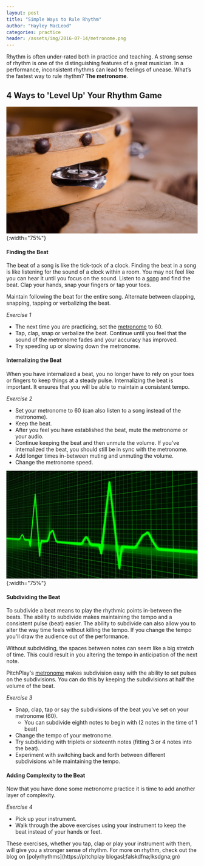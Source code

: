 ```yaml
---
layout: post
title: "Simple Ways to Rule Rhythm"
author: "Hayley MacLeod"
categories: practice
header: /assets/img/2016-07-14/metronome.png
---
```


Rhythm is often under-rated both in practice and teaching. A strong sense of rhythm is one of the distinguishing features of a great musician. In a performance, inconsistent rhythms can lead to feelings of unease. What’s the fastest way to rule rhythm? __The metronome__.

## 4 Ways to 'Level Up' Your Rhythm Game

![](/assets/img/2016-07-14/tambourine.jpg){:width="75%"}

#### Finding the Beat

The beat of a song is like the tick-tock of a clock. Finding the beat in a song is like listening for the sound of a clock within a room. You may not feel like you can hear it until you focus on the sound. Listen to a [song](https://www.youtube.com/watch?v=DohRa9lsx0Q&list=PLK9Sc5q_4K6aNajVLKtkaAB1JGmKyccf2) and find the beat. Clap your hands, snap your fingers or tap your toes.

Maintain following the beat for the entire song. Alternate between clapping, snapping, tapping or verbalizing the beat.

*Exercise 1*

- The next time you are practicing, set the [metronome](https://pitchplay.io) to 60.
- Tap, clap, snap or verbalize the beat. Continue until you feel that the sound of the metronome fades and your accuracy has improved.
- Try speeding up or slowing down the metronome.

#### Internalizing the Beat

When you have internalized a beat, you no longer have to rely on your toes or fingers to keep things at a steady pulse.  Internalizing the beat is important. It ensures that you will be able to maintain a consistent tempo.

*Exercise 2*

- Set your metronome to 60 (can also listen to a song instead of the metronome).
- Keep the beat.
- After you feel you have established the beat, mute the metronome or your audio.
- Continue keeping the beat and then unmute the volume. If you've internalized the beat, you should still be in sync with the metronome.
- Add longer times in-between muting and unmuting the volume.
- Change the metronome speed.

![](/assets/img/2016-07-14/heartbeat.jpg){:width="75%"}

#### Subdividing the Beat

To subdivide a beat means to play the rhythmic points in-between the beats. The ability to subdivide makes maintaining the tempo and a consistent pulse (beat) easier. The ability to subdivide can also allow you to alter the way time feels without killing the tempo. If you change the tempo you'll draw the audience out of the performance.

Without subdividing, the spaces between notes can seem like a big stretch of time. This could result in you altering the tempo in anticipation of the next note.

PitchPlay's [metronome](https://pitchplay.io) makes subdivision easy with the ability to set pulses on the subdivisions. You can do this by keeping the subdivisions at half the volume of the beat.

*Exercise 3*

- Snap, clap, tap or say the subdivisions of the beat you've set on your metronome (60).
  - You can subdivide eighth notes to begin with (2 notes in the time of 1 beat)
- Change the tempo of your metronome.
- Try subdividing with triplets or sixteenth notes (fitting 3 or 4 notes into the beat).
- Experiment with switching back and forth between different subdivisions while maintaining the tempo.

#### Adding Complexity to the Beat

Now that you have done some metronome practice it is time to add another layer of complexity.

*Exercise 4*

- Pick up your instrument.
- Walk through the above exercises using your instrument to keep the beat instead of your hands or feet.  

These exercises, whether you tap, clap or play your instrument with them, will give you a stronger sense of rhythm. For more on rhythm, check out the blog on [polyrhythms](https://pitchplay blogasl;falskdfna;lksdgna;gn)
